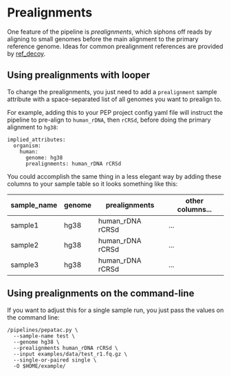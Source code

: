 # Prealignments

One feature of the pipeline is *prealignments*, which siphons off reads by aligning to small genomes before the main alignment to the primary reference genome. Ideas for common prealignment references are provided by [ref_decoy](https://github.com/databio/ref_decoy).

## Using prealignments with looper

To change the prealignments, you just need to add a `prealignment` sample attribute with a space-separated list of all genomes you want to prealign to.

For example, adding this to your PEP project config yaml file will instruct the pipeline to pre-align to `human_rDNA`, then `rCRSd`, before doing the primary alignment to `hg38`:

```
implied_attributes:
  organism:
    human:
      genome: hg38
      prealignments: human_rDNA rCRSd
```

You could accomplish the same thing in a less elegant way by adding these columns to your sample 
table so it looks something like this:

sample_name	| genome | prealignments | other columns...
-----|----|----|-----
sample1	| hg38 | human_rDNA rCRSd  | ...
sample2	| hg38 | human_rDNA rCRSd | ...
sample3	| hg38 | human_rDNA rCRSd | ...


## Using prealignments on the command-line

If you want to adjust this for a single sample run, you just pass the values on the command line:

```console
/pipelines/pepatac.py \
  --sample-name test \
  --genome hg38 \
  --prealignments human_rDNA rCRSd \
  --input examples/data/test_r1.fq.gz \
  --single-or-paired single \
  -O $HOME/example/

```